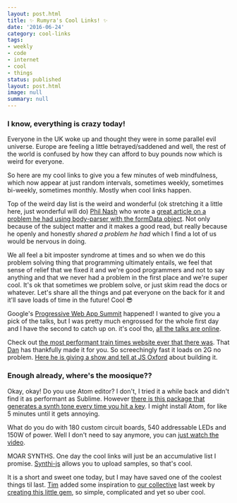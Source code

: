 ```yaml
---
layout: post.html
title: ✨ Rumyra's Cool Links! ✨
date: '2016-06-24'
category: cool-links
tags:
- weekly
- code
- internet
- cool
- things
status: published
layout: post.html
image: null
summary: null
---
```


### I know, everything is crazy today!

Everyone in the UK woke up and thought they were in some parallel evil universe. Europe are feeling a little betrayed/saddened and well, the rest of the world is confused by how they can afford to buy pounds now which is weird for everyone.

So here are my cool links to give you a few minutes of web mindfulness, which now appear at just random intervals, sometimes weekly, sometimes bi-weekly, sometimes monthly. Mostly when cool links happen.

Top of the weird day list is the weird and wonderful (ok stretching it a little here, just wonderful will do) [Phil Nash](https://philna.sh/) who wrote a [great article on a problem he had using body-parser with the formData object](https://medium.com/@philnash/the-surprise-multipart-form-data-332846989913#.k0s1bwwv2). Not only because of the subject matter and it makes a good read, but really because he openly and honestly *shared a problem he had* which I find a lot of us would be nervous in doing.

We all feel a bit imposter syndrome at times and so when we do this problem solving thing that programming ultimately entails, we feel that sense of relief that we fixed it and we're good programmers and not to say anything and that we never had a problem in the first place and we're super cool. It's ok that sometimes we problem solve, or just skim read the docs or whatever. Let's share all the things and pat everyone on the back for it and it'll save loads of time in the future! Cool 😎

Google's [Progressive Web App Summit](https://events.withgoogle.com/progressive-web-app-dev-summit/) happened! I wanted to give you a pick of the talks, but I was pretty much engrossed for the whole first day and I have the second to catch up on. it's cool tho, [all the talks are online](https://www.youtube.com/watch?v=9Jef9IluQw0&list=PLNYkxOF6rcIAWWNR_Q6eLPhsyx6VvYjVb).

Check out [the most performant train times website ever that there was](http://trntxt.uk/). That [Dan](https://twitter.com/danielthepope) has thankfully made it for you. So screechingly fast it loads on 2G no problem. [Here he is giving a show and tell at JS Oxford](https://www.youtube.com/watch?v=BSYIR5R3kAY&feature=youtu.be&a) about building it.

### Enough already, where's the moosique??

Okay, okay! Do you use Atom editor? I don't, I tried it a while back and didn't find it as performant as Sublime. However [there is this package that generates a synth tone every time you hit a key](https://www.youtube.com/watch?v=sPUw_wJyOTA). I might install Atom, for like 5 minutes until it gets annoying.

What do you do with 180 custom circuit boards, 540 addressable LEDs and 150W of power. Well I don't need to say anymore, you can [just watch the video](https://www.youtube.com/watch?v=j2KwD5Is1Z8).

MOAR SYNTHS. One day the cool links will just be an accumulative list I promise. [Synthi-js](http://alexnisnevich.github.io/synthi-js/) allows you to upload samples, so that's cool.

It is a short and sweet one today, but I may have saved one of the coolest things til last. [Tim](http://timpietrusky.com/) added some inspiration to [our collective](http://webvj.ninja/) last week by [creating this little gem](http://codepen.io/TimPietrusky/full/jrPRZR/), so simple, complicated and yet so uber cool.





